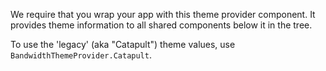 We require that you wrap your app with this theme provider component. It provides theme information to all shared components below it in the tree.

To use the 'legacy' (aka "Catapult") theme values, use `BandwidthThemeProvider.Catapult`.
